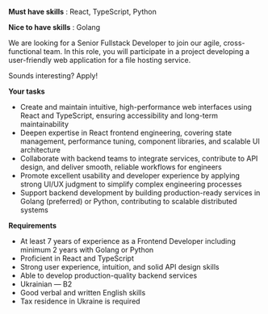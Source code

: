 **Must have skills** : React, TypeScript, Python

**Nice to have skills** : Golang  
  

We are looking for a Senior Fullstack Developer to join our agile, cross-
functional team. In this role, you will participate in a project developing a
user-friendly web application for a file hosting service.

Sounds interesting? Apply!

**Your tasks**

  * Create and maintain intuitive, high-performance web interfaces using React and TypeScript, ensuring accessibility and long-term maintainability
  * Deepen expertise in React frontend engineering, covering state management, performance tuning, component libraries, and scalable UI architecture
  * Collaborate with backend teams to integrate services, contribute to API design, and deliver smooth, reliable workflows for engineers
  * Promote excellent usability and developer experience by applying strong UI/UX judgment to simplify complex engineering processes
  * Support backend development by building production-ready services in Golang (preferred) or Python, contributing to scalable distributed systems

**Requirements**

  * At least 7 years of experience as a Frontend Developer including minimum 2 years with Golang or Python
  * Proficient in React and TypeScript
  * Strong user experience, intuition, and solid API design skills
  * Able to develop production-quality backend services
  * Ukrainian — B2
  * Good verbal and written English skills
  * Tax residence in Ukraine is required